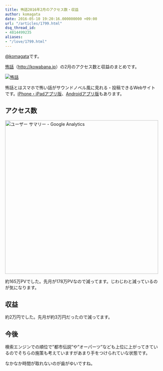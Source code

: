```yaml
---
title: 怖話2016年2月のアクセス数・収益
author: komagata
date: 2016-05-10 19:20:16.000000000 +09:00
url: "/articles/1799.html"
dsq_thread_id:
- 4814499235
aliases:
- "/love/1799.html"
---
```

[@komagata][1]です。

<a title="怖話" href="http://kowabana.jp" target="_blank">怖話</a>（<a title="怖話" href="http://kowabana.jp" target="_blank">http://kowabana.jp</a>）の2月のアクセス数と収益のまとめです。


  <a href="http://kowabana.jp"><img alt="怖話" src="http://i.gyazo.com/19e880127697f2aa72533b8e32ed6a2a.png" /></a>


怖話とはスマホで怖い話がサウンドノベル風に見れる・投稿できるWebサイトです。<a title="怖話iPhone・iPadアプリ版" href="https://itunes.apple.com/jp/app/bu-hua-zui-buno1wan5000huano/id564486792?l=ja&mt=8" target="_blank">iPhone・iPadアプリ版</a>、<a title="怖話Androidアプリ版" href="https://play.google.com/store/apps/details?id=jp.fjord.kowabana" target="_blank">Androidアプリ版</a>もあります。

## アクセス数


  <img alt="ユーザー サマリー - Google Analytics" src="https://gyazo.com/e3246629ff04be3b870585aa352bc125.png" width="500px" />


約165万PVでした。先月が178万PVなので減ってます。じわじわと減っているのが気になります。

## 収益

約2万円でした。先月が約3万円だったので減ってます。

## 今後

検索エンジンでの順位で&#8221;都市伝説&#8221;や&#8221;オーパーツ&#8221;なども上位に上がってきているのでそちらの施策も考えていますがあまり手をつけられていな状態です。

なかなか時間が取れないのが歯がゆいですね。

 [1]: http://twitter.com/komagata
